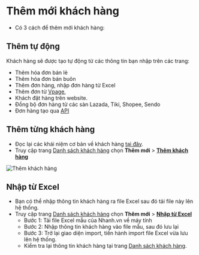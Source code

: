# Thêm mới khách hàng

* Có 3 cách để thêm mới khách hàng:

## Thêm tự động

Khách hàng sẽ được tạo tự động từ các thông tin bạn nhập trên các trang:
* Thêm hóa đơn bán lẻ
* Thêm hóa đơn bán buôn
* Thêm đơn hàng, nhập đơn hàng từ Excel 
* Thêm đơn từ [Vpage](https://vpage.nhanh.vn), 
* Khách đặt hàng trên website.
* Đồng bộ đơn hàng từ các sàn Lazada, Tiki, Shopee, Sendo
* Đơn hàng tạo qua [API](https://developers.nhanh.vn/send-data-to-nhanh.vn/add-2)

## Thêm từng khách hàng

* Đọc lại các khái niệm cơ bản về khách hàng [tại đây](https://manual.nhanh.vn/khach-hang/gioi-thieu).
* Truy cập trang [Danh sách khách hàng](https://new.nhanh.vn/customer/code/customerlist) chọn **Thêm mới** > [**Thêm khách hàng**](https://new.nhanh.vn/customer/code/add)

![Thêm khách hàng](https://raw.githubusercontent.com/nhanhapi/manual/master/docs/khach-hang/img/them-khach-hang.jpg)

## Nhập từ Excel

* Bạn có thể nhập thông tin khách hàng ra file Excel sau đó tải file này lên hệ thống.
* Truy cập trang [Danh sách khách hàng](https://new.nhanh.vn/customer/code/customerlist) chọn **Thêm mới** > [**Nhập từ Excel**](https://new.nhanh.vn/customer/code/add?tab=excel)
  * Bước 1: Tải file Excel mẫu của Nhanh.vn về máy tính
  * Bước 2: Nhập thông tin khách hàng vào file mẫu, sau đó lưu lại
  * Bước 3: Trở lại giao diện import, tiến hành import file Excel vừa lưu lên hệ thống.
  * Kiểm tra lại thông tin khách hàng tại trang [Danh sách khách hàng](https://new.nhanh.vn/customer/code/customerlist).
